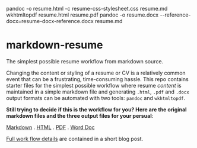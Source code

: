 pandoc -o resume.html -c resume-css-stylesheet.css resume.md
wkhtmltopdf resume.html resume.pdf 
pandoc -o resume.docx --reference-docx=resume-docx-reference.docx resume.md

# markdown-resume
The simplest possible resume workflow from markdown source.

Changing the content or styling of a resume or CV is a relatively common event that can be a frustrating, time-consuming hassle. This repo contains starter files for the simplest possible workflow where resume *content* is maintained in a simple markdown file and generating `.html`, `.pdf` and `.docx` output formats can be automated with two tools: `pandoc` and `wkhtmltopdf`. 

**Still trying to decide if this is the workflow for you? Here are the original markdown files and the three output files for your persual**: 

[Markdown](resume.md) . [HTML](resume.html) . [PDF](resume.pdf) . [Word Doc](resume.docx)

[Full work flow details](http://sdsawtelle.github.io/blog/output/simple-markdown-resume-with-pandoc-and-wkhtmltopdf.html) are contained in a short blog post. 
